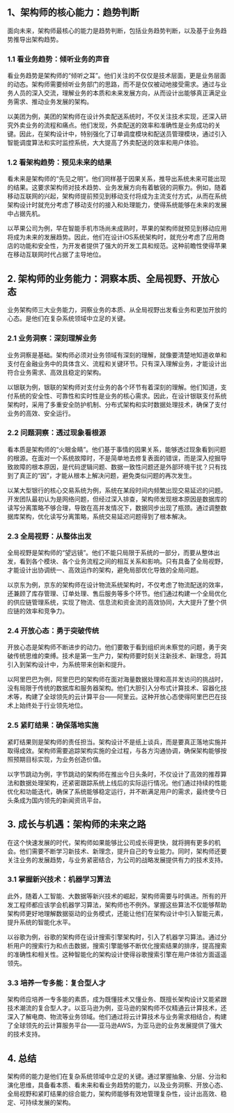 ## 1、架构师的核心能力：趋势判断

面向未来，架构师最核心的能力是趋势判断，包括业务趋势判断，以及基于业务趋势推导出架构趋势。

### 1.1 看业务趋势：倾听业务的声音 

看业务趋势是架构师的“倾听之耳”。他们关注的不仅仅是技术层面，更是业务层面的动态。架构师需要倾听业务部门的思路，而不是仅仅被动地接受需求。通过与业务人员的深入交流，理解业务的本质和未来发展方向，从而设计出能够真正满足业务需求、推动业务发展的架构。

以美团为例，美团的架构师在设计外卖配送系统时，不仅关注技术实现，还深入研究外卖业务的流程和痛点。他们发现，外卖配送的效率和准确性是业务成功的关键。因此，在架构设计中，特别强化了订单调度模块和配送员管理模块，通过引入智能调度算法和实时监控系统，大大提高了外卖配送的效率和用户体验。

### 1.2 看架构趋势：预见未来的结果 

看未来是架构师的“先见之明”。他们同样基于因果关系，推导出系统未来可能出现的结果。这要求架构师对技术趋势、业务发展方向有着敏锐的洞察力。例如，随着移动互联网的兴起，架构师提前预见到移动支付将成为主流支付方式，从而在系统架构设计时就充分考虑了移动支付的接入和处理能力，使得系统能够在未来的发展中占据先机。

以苹果公司为例，早在智能手机市场尚未成熟时，苹果的架构师就预见到移动应用将成为未来的发展趋势。因此，他们在设计iOS系统架构时，就充分考虑了应用商店的功能和安全性，为开发者提供了强大的开发工具和规范。这种前瞻性使得苹果在移动互联网时代占据了主导地位。

## 2. 架构师的业务能力：洞察本质、全局视野、开放心态 

业务架构师三大业务能力，洞察业务的本质、从全局视野出发看业务和更加开放的心态。是他们在复杂系统领域中立足的关键。

### 2.1 业务洞察：深刻理解业务

业务洞察是基础。架构师必须对业务领域有深刻的理解，就像要清楚地知道收单和支付在金融业务中的具体含义、流程和关键环节。只有深入理解业务，才能设计出符合业务需求、高效且稳定的架构。

以银联为例，银联的架构师对支付业务的各个环节有着深刻的理解。他们知道，支付系统的安全性、可靠性和实时性是业务的核心需求。因此，在设计银联支付系统架构时，采用了多重安全防护机制、分布式架构和实时数据处理技术，确保了支付业务的高效、安全运行。

### 2.2 问题洞察：透过现象看根源

看本质是架构师的“火眼金睛”。他们基于事情的因果关系，能够透过现象看到问题的根源。在面对一个系统故障时，不是简单地去修复表面的错误，而是深入挖掘导致故障的根本原因，是代码逻辑问题、数据一致性问题还是外部环境干扰？只有找到了真正的“因”，才能从根本上解决问题，避免类似问题的再次发生。

以某大型银行的核心交易系统为例，系统在某段时间内频繁出现交易延迟的问题。开发团队最初认为是网络问题，但经过深入排查，架构师发现根本原因是数据库的读写分离策略不够合理，导致在高并发情况下，数据同步出现了瓶颈。通过调整数据库架构，优化读写分离策略，系统交易延迟问题得到了根本解决。

### 2.3 全局视野：从整体出发 

全局视野是架构师的“望远镜”。他们不能只局限于系统的一部分，而要从整体出发，看到各个模块、各个业务流程之间的相互关系和影响。只有具备了全局视野，才能设计出协调统一、高效运作的架构，避免局部优化导致的全局问题。

以京东为例，京东的架构师在设计物流系统架构时，不仅考虑了物流配送的效率，还兼顾了库存管理、订单处理、售后服务等多个环节。他们通过构建一个全局优化的供应链管理系统，实现了物流、信息流和资金流的高效协同，大大提升了整个供应链的效率和竞争力。

### 2.4 开放心态：勇于突破传统

开放心态是架构师不断进步的动力。他们要敢于看到组织尚未察觉的问题，勇于突破传统思维的束缚。技术是第一生产力，架构师要时刻关注新技术、新理念，将其引入到架构设计中，为系统带来创新和提升。

以阿里巴巴为例，阿里巴巴的架构师在面对海量数据处理和高并发访问的挑战时，没有局限于传统的数据库和服务器架构。他们大胆引入分布式计算技术、容器化技术等，构建了全球领先的云计算平台——阿里云。这种开放心态使得阿里巴巴在技术上始终处于行业领先地位。

### 2.5 紧盯结果：确保落地实施

紧盯结果则是架构师的责任担当。架构设计不是纸上谈兵，而是要真正落地实施并取得成效。架构师需要追踪架构实施的全过程，与各方沟通协调，确保架构能够按照预期目标实现，为业务创造价值。

以字节跳动为例，字节跳动的架构师在推出今日头条时，不仅设计了高效的推荐算法和数据处理架构，还紧密跟踪系统上线后的实际运行情况。他们通过持续的性能优化和功能迭代，确保了系统能够稳定运行，并不断满足用户的需求，最终使今日头条成为国内领先的新闻资讯平台。

## 3. 成长与机遇：架构师的未来之路

在这个快速发展的时代，架构师如果能够比公司成长得更快，就将拥有更多的机会。他们需要不断学习新技术、新理念，提升自己的专业能力。同时，架构师还要关注业务的发展趋势，与业务紧密结合，为公司的战略发展提供有力的技术支持。

### 3.1 掌握新兴技术：机器学习算法

此外，随着人工智能、大数据等新兴技术的崛起，架构师需要与时俱进。所有的开发工程师都应该学会机器学习算法，架构师也不例外。掌握这些算法不仅能够帮助架构师更好地理解数据驱动的业务模式，还能让他们在架构设计中引入智能元素，提升系统的智能化水平。

以谷歌为例，谷歌的架构师在设计搜索引擎架构时，引入了机器学习算法。通过分析用户的搜索行为和点击数据，搜索引擎能够不断优化搜索结果的排序，提高搜索的准确性和相关性。这种智能化的架构设计使得谷歌搜索引擎在用户体验方面遥遥领先。

### 3.3 培养一专多能：复合型人才

架构师应培养一专多能的素质，成为既懂技术又懂业务、既擅长架构设计又能紧跟技术潮流的复合型人才。以亚马逊为例，亚马逊的架构师不仅精通云计算技术，还深入了解电商、物流等业务领域。他们通过将云计算技术与业务需求相结合，构建了全球领先的云计算服务平台——亚马逊AWS，为亚马逊的业务发展提供了强大的技术支持。

## 4. 总结

架构师的能力是他们在复杂系统领域中立足的关键。通过掌握抽象、分层、分治和演化思维，具备看本质、看未来和看业务趋势的能力，以及业务洞察、开放心态、全局视野和紧盯结果的综合能力，架构师能够有效地管理复杂性，设计出高效、稳定、可持续发展的架构。